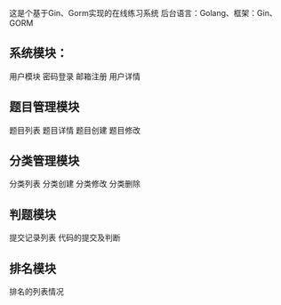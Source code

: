 这是个基于Gin、Gorm实现的在线练习系统
后台语言：Golang、框架：Gin、GORM

## 系统模块：
 用户模块
 密码登录
 邮箱注册
 用户详情

## 题目管理模块
 题目列表 题目详情
 题目创建 题目修改

## 分类管理模块
 分类列表
 分类创建 分类修改 分类删除

## 判题模块
 提交记录列表
 代码的提交及判断

## 排名模块
 排名的列表情况
